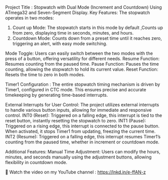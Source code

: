 Project Title :
Stopwatch with Dual Mode (Increment and Countdown) Using ATmega32 and Seven-Segment 
Display. 
 Key Features:
The stopwatch operates in two modes:
1. Count up Mode: The stopwatch starts in this mode by default ,Counts up from zero, displaying time in seconds, minutes, and hours.
2. Countdown Mode: Counts down from a preset time until it reaches zero, triggering an alert, with easy mode switching.

Mode Toggle: Users can easily switch between the two modes with the press of a button, offering versatility for different needs.
Resume Function: Resumes counting from the paused time.
Pause Function: Pauses the time counting, allowing the stopwatch to hold its current 
value. 
Reset Function: Resets the time to zero in both modes. 

Timer1 Configuration :
The entire stopwatch timing mechanism is driven by Timer1, configured in CTC mode. This ensures precise and accurate timekeeping by generating time-based interrupts.

External Interrupts for User Control:
The project utilizes external interrupts to handle various button inputs, allowing for immediate and responsive control.
INT0 (Reset): Triggered on a falling edge, this interrupt is tied to the reset button, instantly resetting the stopwatch to zero.
INT1 (Pause): Triggered on a rising edge, this interrupt is connected to the pause button. When activated, it stops Timer1 from updating, freezing the current time.
INT2 (Resume): Triggered on a falling edge, this interrupt resumes Timer1’s counting from the paused time, whether in increment or countdown mode.

Additional Features:
Manual Time Adjustment: Users can modify the hours, minutes, and seconds manually using the adjustment buttons, allowing flexibility in countdown mode.

🔗 Watch the video on my YouTube channel :
https://lnkd.in/e-ffAN-z
